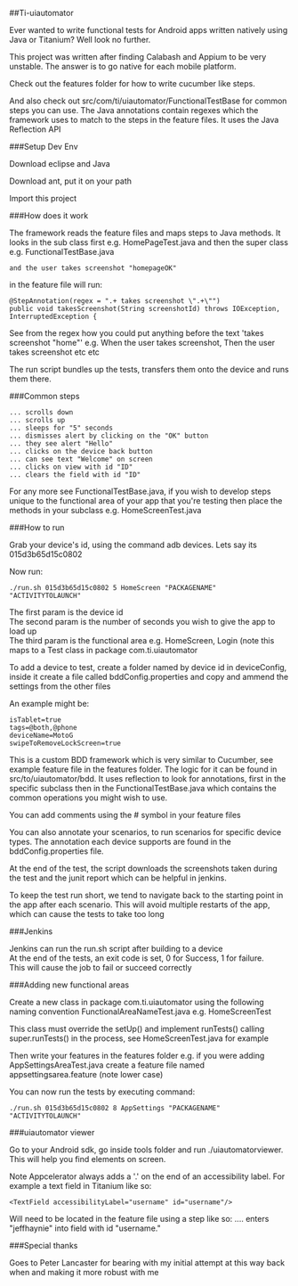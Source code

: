 ##Ti-uiautomator

Ever wanted to write functional tests for Android apps written natively using Java or Titanium? Well look no further.

This project was written after finding Calabash and Appium to be very unstable. The answer is to go native for each mobile platform.

Check out the features folder for how to write cucumber like steps.

And also check out src/com/ti/uiautomator/FunctionalTestBase for common steps you can use. The Java annotations contain regexes which the framework uses to match to the steps in the feature files. It uses the Java Reflection API

###Setup Dev Env

Download eclipse and Java

Download ant, put it on your path

Import this project

###How does it work

The framework reads the feature files and maps steps to Java methods. It looks in the sub class first e.g. HomePageTest.java and then the super class e.g. FunctionalTestBase.java

```
and the user takes screenshot "homepageOK"
```

in the feature file will run:

```
@StepAnnotation(regex = ".+ takes screenshot \".+\"")
public void takesScreenshot(String screenshotId) throws IOException, InterruptedException {
```

See from the regex how you could put anything before the text 'takes screenshot "home"'
e.g. When the user takes screenshot, Then the user takes screenshot etc etc

The run script bundles up the tests, transfers them onto the device and runs them there.

###Common steps

```
... scrolls down
... scrolls up
... sleeps for "5" seconds
... dismisses alert by clicking on the "OK" button
... they see alert "Hello"
... clicks on the device back button
... can see text "Welcome" on screen
... clicks on view with id "ID"
... clears the field with id "ID"
```

For any more see FunctionalTestBase.java, if you wish to develop steps unique to the functional area of your app that you're testing then place the methods in your subclass e.g. HomeScreenTest.java

###How to run

Grab your device's id, using the command adb devices. Lets say its 015d3b65d15c0802

Now run:

```
./run.sh 015d3b65d15c0802 5 HomeScreen "PACKAGENAME" "ACTIVITYTOLAUNCH"
```

The first param is the device id<br/>
The second param is the number of seconds you wish to give the app to load up<br/>
The third param is the functional area e.g. HomeScreen, Login (note this maps to a Test class in package com.ti.uiautomator<br/>

To add a device to test, create a folder named by device id in deviceConfig, inside it create a file called bddConfig.properties and copy and ammend the settings from the other files

An example might be:
```
isTablet=true
tags=@both,@phone
deviceName=MotoG
swipeToRemoveLockScreen=true
```

This is a custom BDD framework which is very similar to Cucumber, see example feature file in the features folder. The logic for it can be found in src/to/uiautomator/bdd. It uses reflection to look for annotations, first in the specific subclass then in the FunctionalTestBase.java which contains the common operations you might wish to use.

You can add comments using the # symbol in your feature files

You can also annotate your scenarios, to run scenarios for specific device types. The annotation each device supports are found in the bddConfig.properties file.

At the end of the test, the script downloads the screenshots taken during the test and the junit report which can be helpful in jenkins.

To keep the test run short, we tend to navigate back to the starting point in the app after each scenario. This will avoid multiple restarts of the app, which can cause the tests to take too long

###Jenkins

Jenkins can run the run.sh script after building to a device<br/>
At the end of the tests, an exit code is set, 0 for Success, 1 for failure.<br/>This will cause the job to fail or succeed correctly

###Adding new functional areas

Create a new class in package com.ti.uiautomator using the following naming convention FunctionalAreaNameTest.java e.g. HomeScreenTest

This class must override the setUp() and implement runTests() calling super.runTests() in the process, see HomeScreenTest.java for example

Then write your features in the features folder e.g. if you were adding AppSettingsAreaTest.java create a feature file named appsettingsarea.feature (note lower case)

You can now run the tests by executing command:

```
./run.sh 015d3b65d15c0802 8 AppSettings "PACKAGENAME" "ACTIVITYTOLAUNCH"
```

###uiautomator viewer

Go to your Android sdk, go inside tools folder and run ./uiautomatorviewer. This will help you find elements on screen.

Note Appcelerator always adds a '.' on the end of an accessibility label. For example a text field in Titanium like so:

```
<TextField accessibilityLabel="username" id="username"/>
```

Will need to be located in the feature file using a step like so: .... enters "jeffhaynie" into field with id "username."

###Special thanks

Goes to Peter Lancaster for bearing with my initial attempt at this way back when and making it more robust with me
